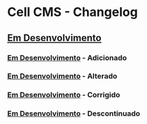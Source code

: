 # Cell CMS - Changelog

## [Em Desenvolvimento]

### [Em Desenvolvimento] - Adicionado

### [Em Desenvolvimento] - Alterado

### [Em Desenvolvimento] - Corrigido

### [Em Desenvolvimento] - Descontinuado

<!-- Links para as versões -->
[Em Desenvolvimento]:https://github.com/rodolphocastro/cell-cms/tree/develop